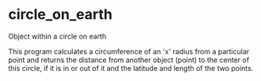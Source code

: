 # circle_on_earth
Object within a circle on earth


This program calculates a circumference of an 'x' radius from a particular point and returns the distance from another object (point) to the center of this circle, if it is in or out of it and the latitude and length of the two points.
